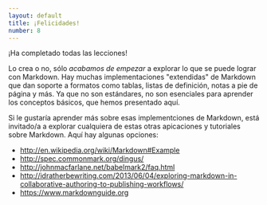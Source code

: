 ```yaml
---
layout: default
title: ¡Felicidades!
number: 8
---
```


¡Ha completado todas las lecciones!

Lo crea o no, sólo _acabamos de empezar_ a explorar lo que se puede lograr con Markdown.
Hay muchas implementaciones "extendidas" de Markdown que dan soporte a
formatos como tablas, listas de definición, notas a pie de página y más.
Ya que no son estándares, no son esenciales para aprender los conceptos básicos, que hemos presentado aquí.

Si le gustaría aprender más sobre esas implementciones de Markdown, está invitado/a
a explorar cualquiera de estas otras apicaciones y tutoriales sobre Markdown. Aquí hay algunas opciones:

* <http://en.wikipedia.org/wiki/Markdown#Example>
* <http://spec.commonmark.org/dingus/>
* <http://johnmacfarlane.net/babelmark2/faq.html>
* <http://idratherbewriting.com/2013/06/04/exploring-markdown-in-collaborative-authoring-to-publishing-workflows/>
* <https://www.markdownguide.org>
